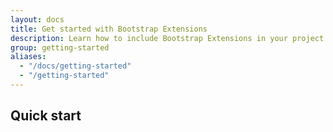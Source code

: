 ```yaml
---
layout: docs
title: Get started with Bootstrap Extensions
description: Learn how to include Bootstrap Extensions in your project.
group: getting-started
aliases:
  - "/docs/getting-started"
  - "/getting-started"
---
```


## Quick start

